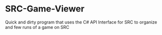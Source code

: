 # SRC-Game-Viewer
Quick and dirty program that uses the C# API Interface for SRC to organize and few runs of a game on SRC
